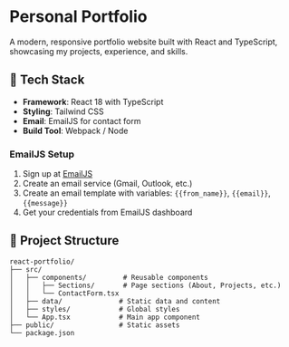 # Personal Portfolio

A modern, responsive portfolio website built with React and TypeScript, showcasing my projects, experience, and skills.

## 🚀 Tech Stack

- **Framework**: React 18 with TypeScript
- **Styling**: Tailwind CSS
- **Email**: EmailJS for contact form
- **Build Tool**: Webpack / Node

### EmailJS Setup

1. Sign up at [EmailJS](https://www.emailjs.com/)
2. Create an email service (Gmail, Outlook, etc.)
3. Create an email template with variables: `{{from_name}}`, `{{email}}`, `{{message}}`
4. Get your credentials from EmailJS dashboard


## 📁 Project Structure

```
react-portfolio/
├── src/
│   ├── components/         # Reusable components
│   │   ├── Sections/       # Page sections (About, Projects, etc.)
│   │   └── ContactForm.tsx
│   ├── data/              # Static data and content
│   ├── styles/            # Global styles
│   └── App.tsx            # Main app component
├── public/                # Static assets
└── package.json
```